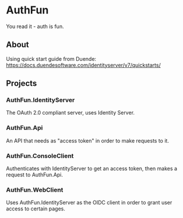 # AuthFun

You read it - auth is fun.

## About

Using quick start guide from Duende: https://docs.duendesoftware.com/identityserver/v7/quickstarts/

## Projects

### AuthFun.IdentityServer

The OAuth 2.0 compliant server, uses Identity Server.

### AuthFun.Api

An API that needs as "access token" in order to make requests to it.

### AuthFun.ConsoleClient

Authenticates with IdentityServer to get an access token, then makes a request to AuthFun.Api.

### AuthFun.WebClient

Uses AuthFun.IdentityServer as the OIDC client in order to grant user access to certain pages.
